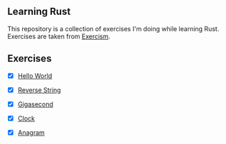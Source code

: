 ## Learning Rust

This repository is a collection of exercises I'm doing while learning Rust. Exercises are taken from [Exercism](https://exercism.org/).

## Exercises

- [x] [Hello World](hello-world)
- [x] [Reverse String](reverse-string)
- [x] [Gigasecond](gigasecond)
- [x] [Clock](clock)
- [x] [Anagram](anagram)


